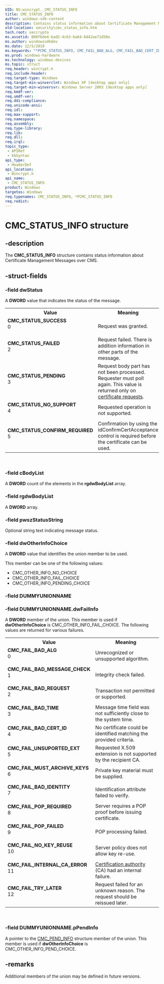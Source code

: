 ```yaml
---
UID: NS:wincrypt._CMC_STATUS_INFO
title: CMC_STATUS_INFO
author: windows-sdk-content
description: Contains status information about Certificate Management Messages over CMS.
old-location: security\cmc_status_info.htm
tech.root: seccrypto
ms.assetid: 008f6de4-bad2-4c63-ba64-8d42ae71d50a
ms.author: windowssdkdev
ms.date: 12/5/2018
ms.keywords: "*PCMC_STATUS_INFO, CMC_FAIL_BAD_ALG, CMC_FAIL_BAD_CERT_ID, CMC_FAIL_BAD_IDENTITY, CMC_FAIL_BAD_MESSAGE_CHECK, CMC_FAIL_BAD_REQUEST, CMC_FAIL_BAD_TIME, CMC_FAIL_INTERNAL_CA_ERROR, CMC_FAIL_MUST_ARCHIVE_KEYS, CMC_FAIL_NO_KEY_REUSE, CMC_FAIL_POP_FAILED, CMC_FAIL_POP_REQUIRED, CMC_FAIL_TRY_LATER, CMC_FAIL_UNSUPORTED_EXT, CMC_STATUS_CONFIRM_REQUIRED, CMC_STATUS_FAILED, CMC_STATUS_INFO, CMC_STATUS_INFO structure [Security], CMC_STATUS_NO_SUPPORT, CMC_STATUS_PENDING, CMC_STATUS_SUCCESS, PCMC_STATUS_INFO, PCMC_STATUS_INFO structure pointer [Security], _crypto2_cmc_status_info, security.cmc_status_info, wincrypt/CMC_STATUS_INFO, wincrypt/PCMC_STATUS_INFO"
ms.prod: windows-hardware
ms.technology: windows-devices
ms.topic: struct
req.header: wincrypt.h
req.include-header: 
req.target-type: Windows
req.target-min-winverclnt: Windows XP [desktop apps only]
req.target-min-winversvr: Windows Server 2003 [desktop apps only]
req.kmdf-ver: 
req.umdf-ver: 
req.ddi-compliance: 
req.unicode-ansi: 
req.idl: 
req.max-support: 
req.namespace: 
req.assembly: 
req.type-library: 
req.lib: 
req.dll: 
req.irql: 
topic_type:
 - APIRef
 - kbSyntax
api_type:
 - HeaderDef
api_location:
 - Wincrypt.h
api_name:
 - CMC_STATUS_INFO
product: Windows
targetos: Windows
req.typenames: CMC_STATUS_INFO, *PCMC_STATUS_INFO
req.redist: 
---
```


# CMC_STATUS_INFO structure


## -description


The <b>CMC_STATUS_INFO</b> structure contains status information about Certificate Management Messages over CMS.


## -struct-fields




### -field dwStatus

A <b>DWORD</b> value that indicates the status of the message.

<table>
<tr>
<th>Value</th>
<th>Meaning</th>
</tr>
<tr>
<td width="40%"><a id="CMC_STATUS_SUCCESS"></a><a id="cmc_status_success"></a><dl>
<dt><b>CMC_STATUS_SUCCESS</b></dt>
<dt>0</dt>
</dl>
</td>
<td width="60%">
Request was granted.

</td>
</tr>
<tr>
<td width="40%"><a id="CMC_STATUS_FAILED"></a><a id="cmc_status_failed"></a><dl>
<dt><b>CMC_STATUS_FAILED</b></dt>
<dt>2</dt>
</dl>
</td>
<td width="60%">
Request failed. There is addition information in other parts of the message.

</td>
</tr>
<tr>
<td width="40%"><a id="CMC_STATUS_PENDING"></a><a id="cmc_status_pending"></a><dl>
<dt><b>CMC_STATUS_PENDING</b></dt>
<dt>3</dt>
</dl>
</td>
<td width="60%">
Request body part has not been processed. Requester must poll again. This value is returned only on <a href="https://msdn.microsoft.com/db46def4-bfdc-4801-a57d-d568e94a2dbb">certificate requests</a>.

</td>
</tr>
<tr>
<td width="40%"><a id="CMC_STATUS_NO_SUPPORT"></a><a id="cmc_status_no_support"></a><dl>
<dt><b>CMC_STATUS_NO_SUPPORT</b></dt>
<dt>4</dt>
</dl>
</td>
<td width="60%">
Requested operation is not supported.

</td>
</tr>
<tr>
<td width="40%"><a id="CMC_STATUS_CONFIRM_REQUIRED"></a><a id="cmc_status_confirm_required"></a><dl>
<dt><b>CMC_STATUS_CONFIRM_REQUIRED</b></dt>
<dt>5</dt>
</dl>
</td>
<td width="60%">
Confirmation by using the idConfirmCertAcceptance control is required before the certificate can be used.

</td>
</tr>
</table>
 


### -field cBodyList

A <b>DWORD</b> count of the elements in the <b>rgdwBodyList</b> array.


### -field rgdwBodyList

A <b>DWORD</b> array.


### -field pwszStatusString

Optional string text indicating message status.


### -field dwOtherInfoChoice

A <b>DWORD</b> value that identifies the union member to be used. 

This member can be one of the following values:

<ul>
<li>CMC_OTHER_INFO_NO_CHOICE</li>
<li>CMC_OTHER_INFO_FAIL_CHOICE</li>
<li>CMC_OTHER_INFO_PENDING_CHOICE</li>
</ul>

### -field DUMMYUNIONNAME

 


### -field DUMMYUNIONNAME.dwFailInfo

A <b>DWORD</b> member of the union. This member is used if <b>dwOtherInfoChoice</b> is CMC_OTHER_INFO_FAIL_CHOICE. The following values are returned for various failures.

<table>
<tr>
<th>Value</th>
<th>Meaning</th>
</tr>
<tr>
<td width="40%"><a id="CMC_FAIL_BAD_ALG"></a><a id="cmc_fail_bad_alg"></a><dl>
<dt><b>CMC_FAIL_BAD_ALG</b></dt>
<dt>0</dt>
</dl>
</td>
<td width="60%">
Unrecognized or unsupported algorithm.

</td>
</tr>
<tr>
<td width="40%"><a id="CMC_FAIL_BAD_MESSAGE_CHECK"></a><a id="cmc_fail_bad_message_check"></a><dl>
<dt><b>CMC_FAIL_BAD_MESSAGE_CHECK</b></dt>
<dt>1</dt>
</dl>
</td>
<td width="60%">
Integrity check failed.

</td>
</tr>
<tr>
<td width="40%"><a id="CMC_FAIL_BAD_REQUEST"></a><a id="cmc_fail_bad_request"></a><dl>
<dt><b>CMC_FAIL_BAD_REQUEST</b></dt>
<dt>2</dt>
</dl>
</td>
<td width="60%">
Transaction not permitted or supported.

</td>
</tr>
<tr>
<td width="40%"><a id="CMC_FAIL_BAD_TIME"></a><a id="cmc_fail_bad_time"></a><dl>
<dt><b>CMC_FAIL_BAD_TIME</b></dt>
<dt>3</dt>
</dl>
</td>
<td width="60%">
Message time field was not sufficiently close to the system time.

</td>
</tr>
<tr>
<td width="40%"><a id="CMC_FAIL_BAD_CERT_ID"></a><a id="cmc_fail_bad_cert_id"></a><dl>
<dt><b>CMC_FAIL_BAD_CERT_ID</b></dt>
<dt>4</dt>
</dl>
</td>
<td width="60%">
No certificate could be identified matching the provided criteria.

</td>
</tr>
<tr>
<td width="40%"><a id="CMC_FAIL_UNSUPORTED_EXT"></a><a id="cmc_fail_unsuported_ext"></a><dl>
<dt><b>CMC_FAIL_UNSUPORTED_EXT</b></dt>
<dt>5</dt>
</dl>
</td>
<td width="60%">
Requested X.509 extension is not supported by the recipient CA.

</td>
</tr>
<tr>
<td width="40%"><a id="CMC_FAIL_MUST_ARCHIVE_KEYS"></a><a id="cmc_fail_must_archive_keys"></a><dl>
<dt><b>CMC_FAIL_MUST_ARCHIVE_KEYS</b></dt>
<dt>6</dt>
</dl>
</td>
<td width="60%">
Private key material must be supplied.

</td>
</tr>
<tr>
<td width="40%"><a id="CMC_FAIL_BAD_IDENTITY"></a><a id="cmc_fail_bad_identity"></a><dl>
<dt><b>CMC_FAIL_BAD_IDENTITY</b></dt>
<dt>7</dt>
</dl>
</td>
<td width="60%">
Identification attribute failed to verify.

</td>
</tr>
<tr>
<td width="40%"><a id="CMC_FAIL_POP_REQUIRED"></a><a id="cmc_fail_pop_required"></a><dl>
<dt><b>CMC_FAIL_POP_REQUIRED</b></dt>
<dt>8</dt>
</dl>
</td>
<td width="60%">
Server requires a POP proof before issuing certificate.

</td>
</tr>
<tr>
<td width="40%"><a id="CMC_FAIL_POP_FAILED"></a><a id="cmc_fail_pop_failed"></a><dl>
<dt><b>CMC_FAIL_POP_FAILED</b></dt>
<dt>9</dt>
</dl>
</td>
<td width="60%">
POP processing failed.

</td>
</tr>
<tr>
<td width="40%"><a id="CMC_FAIL_NO_KEY_REUSE"></a><a id="cmc_fail_no_key_reuse"></a><dl>
<dt><b>CMC_FAIL_NO_KEY_REUSE</b></dt>
<dt>10</dt>
</dl>
</td>
<td width="60%">
Server policy does not allow key re-use.

</td>
</tr>
<tr>
<td width="40%"><a id="CMC_FAIL_INTERNAL_CA_ERROR"></a><a id="cmc_fail_internal_ca_error"></a><dl>
<dt><b>CMC_FAIL_INTERNAL_CA_ERROR</b></dt>
<dt>11</dt>
</dl>
</td>
<td width="60%">
<a href="https://msdn.microsoft.com/db46def4-bfdc-4801-a57d-d568e94a2dbb">Certification authority</a> (CA) had an internal failure.

</td>
</tr>
<tr>
<td width="40%"><a id="CMC_FAIL_TRY_LATER"></a><a id="cmc_fail_try_later"></a><dl>
<dt><b>CMC_FAIL_TRY_LATER</b></dt>
<dt>12</dt>
</dl>
</td>
<td width="60%">
Request failed for an unknown reason. The request should be reissued later.

</td>
</tr>
</table>
 


### -field DUMMYUNIONNAME.pPendInfo

A pointer to the <a href="https://msdn.microsoft.com/ac3dcd19-caed-4453-bac7-55ffa3a02f54">CMC_PEND_INFO</a> structure member of the union. This member is used if <b>dwOtherInfoChoice</b> is CMC_OTHER_INFO_PEND_CHOICE.


## -remarks



Additional members of the union may be defined in future versions.




